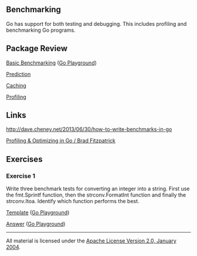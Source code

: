 ## Benchmarking

Go has support for both testing and debugging. This includes profiling and benchmarking Go programs.

## Package Review

[Basic Benchmarking](basic/basic_test.go) ([Go Playground](https://play.golang.org/p/VVcx4Jg5E6))

[Prediction](prediction/README.md)

[Caching](caching/README.md)

[Profiling](profiling/README.md)

## Links

http://dave.cheney.net/2013/06/30/how-to-write-benchmarks-in-go

[Profiling & Optimizing in Go / Brad Fitzpatrick](https://www.youtube.com/watch?v=xxDZuPEgbBU)

## Exercises

### Exercise 1
Write three benchmark tests for converting an integer into a string. First use the fmt.Sprintf function, then the strconv.FormatInt function and finally the strconv.Itoa. Identify which function performs the best.

[Template](exercises/template1/bench_test.go) ([Go Playground](https://play.golang.org/p/NzqLpYD3VT))
 
[Answer](exercises/exercise1/bench_test.go) ([Go Playground](https://play.golang.org/p/C0nEumC2Pz))
___
All material is licensed under the [Apache License Version 2.0, January 2004](http://www.apache.org/licenses/LICENSE-2.0).
